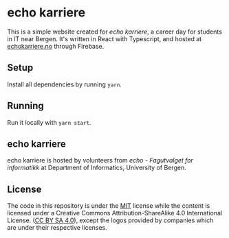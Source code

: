 # echo karriere

This is a simple website created for _echo karriere_, a career day for students in IT near Bergen. It's written in React with Typescript, and hosted at [echokarriere.no](https://echokarriere.no/) through Firebase. 

## Setup
Install all dependencies by running `yarn`.

## Running
Run it locally with `yarn start`.

## echo karriere
echo karriere is hosted by volunteers from _echo - Fagutvalget for informatikk_ at Department of Informatics, University of Bergen.

## License
The code in this repository is under the [MIT](https://github.com/echo-uib/echo-karriere/blob/master/LICENSE) license while the content is licensed under a Creative Commons Attribution-ShareAlike 4.0
International License. ([CC BY SA 4.0](https://creativecommons.org/licenses/by-sa/4.0/)), except the logos provided by companies which are under their respective licenses.
